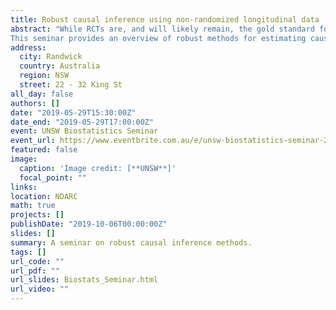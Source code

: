 ```yaml
---
title: Robust causal inference using non-randomized longitudinal data
abstract: "While RCTs are, and will likely remain, the gold standard for causal inference, there are times when RCTs are not possible, but where causal inference is desirable.
This seminar provides an overview of robust methods for estimating causal effects using observational data, and particular the method targeted maximum likelihood estimation."
address:
  city: Randwick
  country: Australia
  region: NSW
  street: 22 - 32 King St
all_day: false
authors: []
date: "2019-05-29T15:30:00Z"
date_end: "2019-05-29T17:00:00Z"
event: UNSW Biostatistics Seminar
event_url: https://www.eventbrite.com.au/e/unsw-biostatistics-seminar-29-may-2019-tickets-60388605946?utm_campaign=postpub&utm_medium=em&utm_source=sm&utm_content=viewevent
featured: false
image:
  caption: 'Image credit: [**UNSW**]'
  focal_point: ""
links:
location: NDARC
math: true
projects: []
publishDate: "2019-10-06T00:00:00Z"
slides: []
summary: A seminar on robust causal inference methods.
tags: []
url_code: ""
url_pdf: ""
url_slides: Biostats_Seminar.html
url_video: ""
---
```

